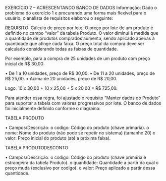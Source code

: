 EXERCÍCIO 2 – ACRESCENTANDO BANCO DE DADOS
Informação: Dado o problema do exercício 1 e procurando uma forma mais flexível para o
usuário, o analista de requisitos elaborou o seguinte:

REQUISITO: Cálculo de preço por lote: O preço por lote de um produto é definido no campo
“valor” da tabela Produto. O valor diminui à medida que a quantidade de produtos comprados
aumenta, sendo aplicado apenas à quantidade que atinge cada faixa. O preço total da compra
deve ser calculado considerando todas as faixas de quantidade.

Por exemplo, para a compra de 25 unidades de um produto com preço inicial de R$ 30,00:

  • De 1 a 10 unidades, preço de R$ 30,00.
  • De 11 a 20 unidades, preço de R$ 25,00.
  • Acima de 20 unidades, preço de R$ 20,00.

Logo: 10 x 30,00 + 10 x 25,00 + 5 x 20,00 = R$ 725,00.

Para atender essa regra, foi ajustado o requisito “Manter dados do Produto” para suportar a
tabela com valores progressivos por lote. O banco de dados foi inicialmente definido conforme
o diagrama:

TABELA PRODUTO

  • Campos/Descrição:
  o codigo: Código do produto (chave primária).
  o nome: Nome do produto (não pode se repetir no sistema) (tamanho 20)
  o valor: Preço inicial do produto (até a próxima faixa).

TABELA PRODUTODESCONTO

  • Campos/Descrição:
  o codigo: Código do produto (chave primária e estrangeira da tabela Produto).
  o quantidade: Quantidade a partir da qual o preço muda (exclusivo por codigo).
  o valor: Preço aplicado a partir dessa quantidade.